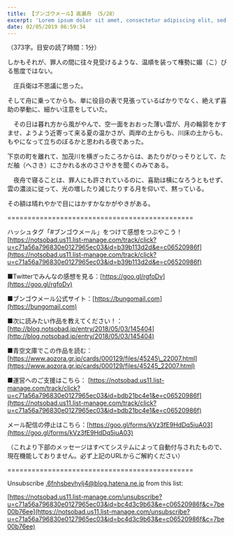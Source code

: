 ```yaml
---
title: 【ブンゴウメール】高瀬舟 （5/28）
excerpt: 'Lorem ipsum dolor sit amet, consectetur adipiscing elit, sed do eiusmod tempor incididunt ut labore et dolore magna aliqua. Praesent elementum facilisis leo vel fringilla est ullamcorper eget. At imperdiet dui accumsan sit amet nulla facilisi morbi tempus.'
date: 02/05/2019 06:59:34
---
```


（373字。目安の読了時間：1分）

しかもそれが、罪人の間に往々見受けるような、温順を装って権勢に媚（こ）びる態度ではない。

　庄兵衛は不思議に思った。

そして舟に乗ってからも、単に役目の表で見張っているばかりでなく、絶えず喜助の挙動に、細かい注意をしていた。

　その日は暮れ方から風がやんで、空一面をおおった薄い雲が、月の輪郭をかすませ、ようよう近寄って来る夏の温かさが、両岸の土からも、川床の土からも、もやになって立ちのぼるかと思われる夜であった。

下京の町を離れて、加茂川を横ぎったころからは、あたりがひっそりとして、ただ舳（へさき）にさかれる水のささやきを聞くのみである。

　夜舟で寝ることは、罪人にも許されているのに、喜助は横になろうともせず、雲の濃淡に従って、光の増したり減じたりする月を仰いで、黙っている。

その額は晴れやかで目にはかすかなかがやきがある。

\==============================================

ハッシュタグ「#ブンゴウメール」をつけて感想をつぶやこう！ [https://notsobad.us11.list-manage.com/track/click?u=c71a56a796830e0127965ec03&id=b39b113d2d&e=c06520986f](https://notsobad.us11.list-manage.com/track/click?u=c71a56a796830e0127965ec03&id=b39b113d2d&e=c06520986f)

■Twitterでみんなの感想を見る：[https://goo.gl/rgfoDv](https://goo.gl/rgfoDv)

■ブンゴウメール公式サイト：[https://bungomail.com](https://bungomail.com)

■次に読みたい作品を教えてください！：[http://blog.notsobad.jp/entry/2018/05/03/145404](http://blog.notsobad.jp/entry/2018/05/03/145404)

■青空文庫でこの作品を読む：[https://www.aozora.gr.jp/cards/000129/files/45245\_22007.html](https://www.aozora.gr.jp/cards/000129/files/45245_22007.html)

■運営へのご支援はこちら： [https://notsobad.us11.list-manage.com/track/click?u=c71a56a796830e0127965ec03&id=bdb21bc4e1&e=c06520986f](https://notsobad.us11.list-manage.com/track/click?u=c71a56a796830e0127965ec03&id=bdb21bc4e1&e=c06520986f)

メール配信の停止はこちら：[https://goo.gl/forms/kVz3fE9HdDq5iuA03](https://goo.gl/forms/kVz3fE9HdDq5iuA03)

（これより下部のメッセージはすべてシステムによって自動付与されたもので、現在機能しておりません。必ず上記のURLからご解約ください）

\==============================================

Unsubscribe .6fnhsbevhylj4@blog.hatena.ne.jp from this list:

[https://notsobad.us11.list-manage.com/unsubscribe?u=c71a56a796830e0127965ec03&id=bc4d3c9b63&e=c06520986f&c=7be00b76ee](https://notsobad.us11.list-manage.com/unsubscribe?u=c71a56a796830e0127965ec03&id=bc4d3c9b63&e=c06520986f&c=7be00b76ee)